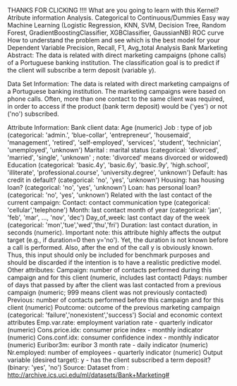 THANKS FOR CLICKING !!!!
What are you going to learn with this Kernel?
Atribute information Analysis.
Categorical to Continuous/Dummies Easy way
Machine Learning (Logistic Regression, KNN, SVM, Decision Tree, Random Forest, GradientBoostingClassifier, XGBClassifier, GaussianNB)
ROC curve
How to understand the problem and see which is the best model for your Dependent Variable
Precision, Recall, F1, Avg_total Analysis
Bank Marketing
Abstract: The data is related with direct marketing campaigns (phone calls) of a Portuguese banking institution. The classification goal is to predict if the client will subscribe a term deposit (variable y).

Data Set Information: The data is related with direct marketing campaigns of a Portuguese banking institution. The marketing campaigns were based on phone calls. Often, more than one contact to the same client was required, in order to access if the product (bank term deposit) would be ('yes') or not ('no') subscribed.

Attribute Information:
Bank client data:
Age (numeric)
Job : type of job (categorical: 'admin.', 'blue-collar', 'entrepreneur', 'housemaid', 'management', 'retired', 'self-employed', 'services', 'student', 'technician', 'unemployed', 'unknown')
Marital : marital status (categorical: 'divorced', 'married', 'single', 'unknown' ; note: 'divorced' means divorced or widowed)
Education (categorical: 'basic.4y', 'basic.6y', 'basic.9y', 'high.school', 'illiterate', 'professional.course', 'university.degree', 'unknown')
Default: has credit in default? (categorical: 'no', 'yes', 'unknown')
Housing: has housing loan? (categorical: 'no', 'yes', 'unknown')
Loan: has personal loan? (categorical: 'no', 'yes', 'unknown')
Related with the last contact of the current campaign:
Contact: contact communication type (categorical: 'cellular','telephone')
Month: last contact month of year (categorical: 'jan', 'feb', 'mar', ..., 'nov', 'dec')
Day_of_week: last contact day of the week (categorical: 'mon','tue','wed','thu','fri')
Duration: last contact duration, in seconds (numeric). Important note: this attribute highly affects the output target (e.g., if duration=0 then y='no'). Yet, the duration is not known before a call is performed. Also, after the end of the call y is obviously known. Thus, this input should only be included for benchmark purposes and should be discarded if the intention is to have a realistic predictive model.
Other attributes:
Campaign: number of contacts performed during this campaign and for this client (numeric, includes last contact)
Pdays: number of days that passed by after the client was last contacted from a previous campaign (numeric; 999 means client was not previously contacted)
Previous: number of contacts performed before this campaign and for this client (numeric)
Poutcome: outcome of the previous marketing campaign (categorical: 'failure','nonexistent','success')
Social and economic context attributes
Emp.var.rate: employment variation rate - quarterly indicator (numeric)
Cons.price.idx: consumer price index - monthly indicator (numeric)
Cons.conf.idx: consumer confidence index - monthly indicator (numeric)
Euribor3m: euribor 3 month rate - daily indicator (numeric)
Nr.employed: number of employees - quarterly indicator (numeric)
Output variable (desired target):
y - has the client subscribed a term deposit? (binary: 'yes', 'no')
Source:
Dataset from : http://archive.ics.uci.edu/ml/datasets/Bank+Marketing#
